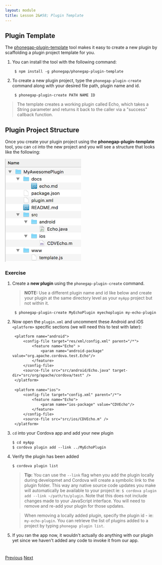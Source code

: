 ```yaml
---
layout: module
title: Lesson 2&#58; Plugin Template
---
```

<!--_approximate duration : 10 minutes_-->

## Plugin Template

The [phonegap-plugin-template](https://github.com/phonegap/phonegap-plugin-template) tool makes it easy to create a new plugin by scaffolding a plugin project template for you.

1. You can install the tool with the following command:

        $ npm install -g phonegap/phonegap-plugin-template

2. To create a new plugin project, type the `phonegap-plugin-create` command along with your desired file path, plugin name and id.

        $ phonegap-plugin-create PATH NAME ID

>The template creates a working plugin called Echo, which takes a String parameter and returns it back to the caller via a "success" callback function.

## Plugin Project Structure

Once you create your plugin project using the **phonegap-plugin-template** tool, you can `cd` into the new project and you will see a structure that looks like the following:

![](images/plugin-structure.png)

### Exercise 

1. Create a **new plugin** using the `phonegap-plugin-create` command. 

   >**NOTE:** Use a different plugin name and id like below and create your plugin at the same directory level as your `myApp` project but not within it.


        $ phonegap-plugin-create MyEchoPlugin myechoplugin my-echo-plugin

2. Now open the `plugin.xml` and uncomment these Android and iOS `<platform>` specific sections (we will need this to test with later):

        <platform name="android">
            <config-file target="res/xml/config.xml" parent="/*">
                <feature name="Echo" >
                    <param name="android-package" value="org.apache.cordova.test.Echo"/>
                </feature>
            </config-file>
            <source-file src="src/android/Echo.java" target-dir="src/org/apache/cordova/test" />
        </platform>

        <platform name="ios">
            <config-file target="config.xml" parent="/*">
                <feature name="Echo">
                    <param name="ios-package" value="CDVEcho"/>
                </feature>
            </config-file>
            <source-file src="src/ios/CDVEcho.m" />
        </platform>

3. `cd` into your Cordova app and add your new plugin

       $ cd myApp
       $ cordova plugin add --link ../MyEchoPlugin

4. Verify the plugin has been added

       $ cordova plugin list

   >**Tip:** You can use the `--link` flag when you add the plugin locally during developmet and Cordova will create a symbolic link to the plugin folder. This way any native source code updates you make will automatically be available to your project ie: `$ cordova plugin add --link ~/path/to/plugin`. Note that this does not include changes made to your JavaScript interface. You will need to remove and re-add your plugin for those updates. 

   >When removing a locally added plugin, specify the plugin id - ie: `my-echo-plugin`. You can retrieve the list of plugins added to a project by typing `phonegap plugin list`.

5. If you ran the app now, it wouldn't actually do anything with our plugin yet since we haven't added any code to invoke it from our app.

<!--
##### Creating a Project for Testing
If you don't have a Cordova or PhoneGap project handy for testing with your new plugin, you can simply create a new one using the Cordova or PhoneGap CLI: `$ cordova create myAppProject` or `$ phonegap create myAppProject`, then `cd` into `myAppProject` and add your plugin.-->


<div class="row" style="margin-top:40px;">
<div class="col-sm-12">
<a href="lesson1.html" class="btn btn-default"><i class="glyphicon glyphicon-chevron-left"></i> Previous</a>
<a href="lesson3.html" class="btn btn-default pull-right">Next <i class="glyphicon
glyphicon-chevron-right"></i></a>
</div>
</div>
